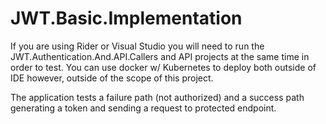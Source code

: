 # JWT.Basic.Implementation
If you are using Rider or Visual Studio you will need to run the JWT.Authentication.And.API.Callers and API projects at the same time in order to test. You can use docker w/ Kubernetes to deploy both outside of IDE however, outside of the scope of this project.

The application tests a failure path (not authorized) and a success path generating a token and sending a request to protected endpoint.
